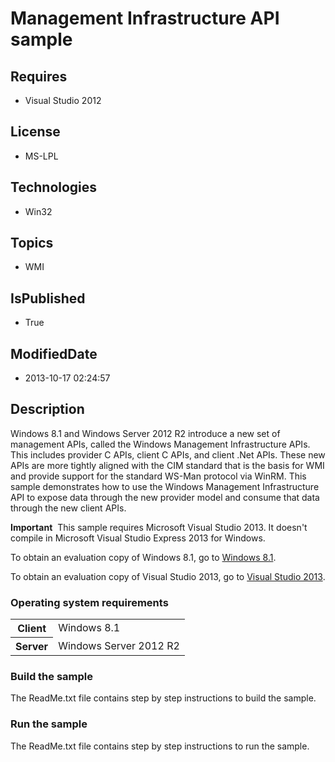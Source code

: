 # Management Infrastructure API sample
## Requires
* Visual Studio 2012
## License
* MS-LPL
## Technologies
* Win32
## Topics
* WMI
## IsPublished
* True
## ModifiedDate
* 2013-10-17 02:24:57
## Description

<div id="mainSection">
<p>Windows&nbsp;8.1 and Windows Server&nbsp;2012&nbsp;R2 introduce a new set of management APIs, called the Windows Management Infrastructure APIs. This includes provider C APIs, client C APIs, and client .Net APIs. These new APIs are more tightly aligned with the CIM standard
 that is the basis for WMI and provide support for the standard WS-Man protocol via WinRM. This sample demonstrates how to use the Windows Management Infrastructure API to expose data through the new provider model and consume that data through the new client
 APIs.</p>
<p class="note"><b>Important</b>&nbsp;&nbsp;This sample requires Microsoft Visual Studio&nbsp;2013. It doesn't compile in Microsoft Visual Studio Express&nbsp;2013 for Windows.</p>
<p>To obtain an evaluation copy of Windows&nbsp;8.1, go to <a href="http://go.microsoft.com/fwlink/p/?linkid=301696">
Windows&nbsp;8.1</a>. </p>
<p>To obtain an evaluation copy of Visual Studio&nbsp;2013, go to <a href="http://go.microsoft.com/fwlink/p/?linkid=301697">
Visual Studio&nbsp;2013</a>. </p>
<h3>Operating system requirements</h3>
<table>
<tbody>
<tr>
<th>Client</th>
<td><dt>Windows&nbsp;8.1 </dt></td>
</tr>
<tr>
<th>Server</th>
<td><dt>Windows Server&nbsp;2012&nbsp;R2 </dt></td>
</tr>
</tbody>
</table>
<h3>Build the sample</h3>
<p>The ReadMe.txt file contains step by step instructions to build the sample.</p>
<h3>Run the sample</h3>
<p>The ReadMe.txt file contains step by step instructions to run the sample.</p>
</div>
